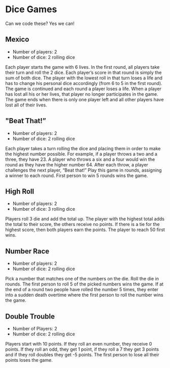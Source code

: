# Dice Games

Can we code these? Yes we can!

## Mexico

- Number of players: 2
- Number of dice: 2 rolling dice

Each player starts the game with 6 lives.
In the first round, all players take their turn and roll the 2 dice. Each player’s score in that round is simply the sum of both dice. The player with the lowest roll in that turn loses a life and has to change his personal dice accordingly (from 6 to 5 in the first round).
The game is continued and each round a player loses a life. When a player has lost all his or her lives, that player no longer participates in the game. The game ends when there is only one player left and all other players have lost all of their lives.

## "Beat That!”

- Number of players: 2
- Number of dice: 2 rolling dice

Each player takes a turn rolling the dice and placing them in order to make the highest number possible. For example, if a player throws a two and a three, they have 23. A player who throws a six and a four would win the round as they have the higher number 64. After each throw, a player challenges the next player, “Beat that!” Play this game in rounds, assigning a winner to each round. First person to win 5 rounds wins the game.

## High Roll

- Number of players: 2
- Number of dice: 3 rolling dice

Players roll 3 die and add the total up. The player with the highest total adds the total to their score, the others receive no points. If there is a tie for the highest score, then both players earn the points. The player to reach 50 first wins.

## Number Race

- Number of players: 2
- Number of dice: 2 rolling dice

Pick a number that matches one of the numbers on the die. Roll the die in rounds. The first person to roll 5 of the picked numbers wins the game. If at the end of a round two people have rolled the number 5 times, they enter into a sudden death overtime where the first person to roll the number wins the game.

## Double Trouble

- Number of Players: 2
- Number of dice: 2 rolling dice

Players start with 10 points. If they roll an even number, they receive 0 points. If they roll an odd, they get 1 point, if they roll a 7 they get 3 points and if they roll doubles they get -5 points. The first person to lose all their points loses the game.

